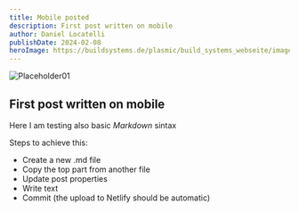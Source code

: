 ```yaml
---
title: Mobile posted
description: First post written on mobile
author: Daniel Locatelli
publishDate: 2024-02-08
heroImage: https://buildsystems.de/plasmic/build_systems_webseite/images/desktopRenderingjpg.jpg
---
```


![Placeholder01](https://buildsystems.de/plasmic/build_systems_webseite/images/desktopRenderingjpg.jpg)

## First post written on mobile
Here I am testing also basic *Markdown* sintax

Steps to achieve this:
- Create a new .md file
- Copy the top part from another file
- Update post properties
- Write text
- Commit (the upload to Netlify should be automatic)